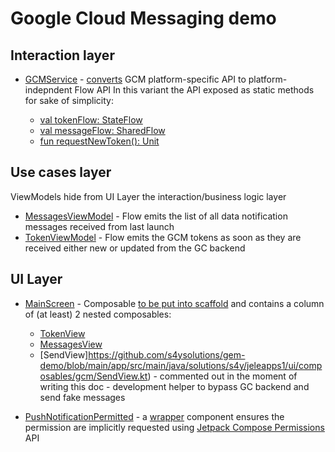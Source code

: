 # Google Cloud Messaging demo

## Interaction layer

- [GCMService](https://github.com/s4ysolutions/gem-demo/blob/main/app/src/main/java/solutions/s4y/jeleapps1/interactions/gcm/GCMService.kt) - [converts](https://github.com/s4ysolutions/gem-demo/blob/e8df926c83e89c1580ad83efdfeadc5dfcf5c9a4/app/src/main/java/solutions/s4y/jeleapps1/interactions/gcm/GCMService.kt#L27C1-L48C6) GCM platform-specific API to platform-indepndent Flow<Message> API
In this variant the API exposed as static methods for sake of simplicity:

  - [val tokenFlow: StateFlow<TokenState>](https://github.com/s4ysolutions/gem-demo/blob/e8df926c83e89c1580ad83efdfeadc5dfcf5c9a4/app/src/main/java/solutions/s4y/jeleapps1/interactions/gcm/GCMService.kt#L54)
  - [val messageFlow: SharedFlow<Message>](https://github.com/s4ysolutions/gem-demo/blob/e8df926c83e89c1580ad83efdfeadc5dfcf5c9a4/app/src/main/java/solutions/s4y/jeleapps1/interactions/gcm/GCMService.kt#L60C8-L60C46)
  - [fun requestNewToken(): Unit](https://github.com/s4ysolutions/gem-demo/blob/e8df926c83e89c1580ad83efdfeadc5dfcf5c9a4/app/src/main/java/solutions/s4y/jeleapps1/interactions/gcm/GCMService.kt#L62C9-L62C30)

## Use cases layer

 ViewModels hide from UI Layer the interaction/business logic layer
 
 - [MessagesViewModel](https://github.com/s4ysolutions/gem-demo/blob/main/app/src/main/java/solutions/s4y/jeleapps1/ui/viewmodels/MessagesViewModel.kt) - Flow emits the list of all data notification messages received from last launch
 - [TokenViewModel](https://github.com/s4ysolutions/gem-demo/blob/main/app/src/main/java/solutions/s4y/jeleapps1/ui/viewmodels/TokenViewModel.kt) - Flow emits the GCM tokens as soon as they are received either new or updated from the GC backend

## UI Layer

 - [MainScreen](https://github.com/s4ysolutions/gem-demo/blob/main/app/src/main/java/solutions/s4y/jeleapps1/ui/composables/screens/MainScreen.kt) - Composable [to be put into scaffold](https://github.com/s4ysolutions/gem-demo/blob/e8df926c83e89c1580ad83efdfeadc5dfcf5c9a4/app/src/main/java/solutions/s4y/jeleapps1/MainActivity.kt#L35C1-L35C41)
and contains a column of (at least) 2 nested composables:
   - [TokenView](https://github.com/s4ysolutions/gem-demo/blob/main/app/src/main/java/solutions/s4y/jeleapps1/ui/composables/gcm/TokenView.kt)
   - [MessagesView](https://github.com/s4ysolutions/gem-demo/blob/main/app/src/main/java/solutions/s4y/jeleapps1/ui/composables/gcm/MessagesView.kt)
   - [SendView]https://github.com/s4ysolutions/gem-demo/blob/main/app/src/main/java/solutions/s4y/jeleapps1/ui/composables/gcm/SendView.kt) - commented out in the moment of writing this doc - development helper to bypass GC backend and send fake messages
  
- [PushNotificationPermitted](https://github.com/s4ysolutions/gem-demo/blob/main/app/src/main/java/solutions/s4y/jeleapps1/ui/composables/gcm/PushNotificationPermitted.kt) - a [wrapper](https://github.com/s4ysolutions/gem-demo/blob/e8df926c83e89c1580ad83efdfeadc5dfcf5c9a4/app/src/main/java/solutions/s4y/jeleapps1/MainActivity.kt#L28C1-L37C22) component
ensures the permission are implicitly requested using [Jetpack Compose Permissions](https://google.github.io/accompanist/permissions/) API
